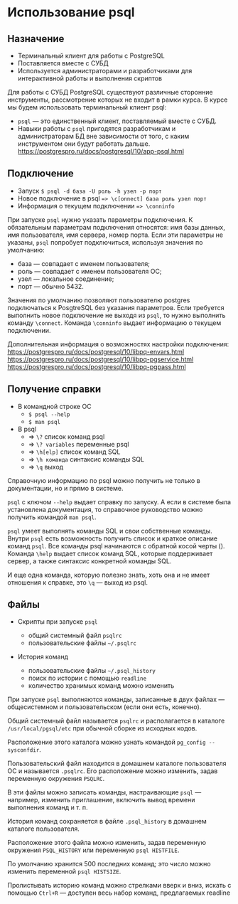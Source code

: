 # Использование psql
 
## Назначение
- Терминальный клиент для работы с PostgreSQL
- Поставляется вместе с СУБД
- Используется администраторами и разработчиками для интерактивной работы и выполнения скриптов

Для работы с СУБД PostgreSQL существуют различные сторонние
инструменты, рассмотрение которых не входит в рамки курса.
В курсе мы будем использовать терминальный клиент psql:
- `psql` — это единственный клиент, поставляемый вместе с СУБД. 
- Навыки работы c `psql` пригодятся разработчикам и администраторам
   БД вне зависимости от того, с каким инструментом они будут работать
   дальше.
   https://postgrespro.ru/docs/postgresql/10/app-psql.html

## Подключение

- Запуск `$ psql -d база -U роль -h узел -p порт`
- Новое подключение в psql  `=> \c[onnect] база роль узел порт`
- Информация о текущем подключении `=> \conninfo`

При запуске `psql` нужно указать параметры подключения.
К обязательным параметрам подключения относятся: имя базы данных,
имя пользователя, имя сервера, номер порта. Если эти параметры не
указаны, `psql` попробует подключиться, используя значения по
умолчанию:
- база — совпадает с именем пользователя;
- роль — совпадает с именем пользователя ОС;
- узел — локальное соединение;
- порт — обычно 5432.

Значения по умолчанию позволяют пользователю postgres
подключаться к PosgtreSQL без указания параметров.
Если требуется выполнить новое подключение не выходя из `psql`, то
нужно выполнить команду `\connect`.
Команда `\conninfo` выдает информацию о текущем подключении.

Дополнительная информация о возможностях настройки подключения:
https://postgrespro.ru/docs/postgresql/10/libpq-envars.html
https://postgrespro.ru/docs/postgresql/10/libpq-pgservice.html
https://postgrespro.ru/docs/postgresql/10/libpq-pgpass.html

## Получение справки

* В командной строке ОС
  * `$ psql --help`
  * `$ man psql`
* В psql
  * => `\?` список команд psql
  * => `\? variables` переменные psql
  * => `\h[elp]` список команд SQL
  * => `\h команда` синтаксис команды SQL
  * => `\q` выход

Справочную информацию по psql можно получить не только в
документации, но и прямо в системе.

`psql` с ключом `--help` выдает справку по запуску. А если в системе
была установлена документация, то справочное руководство можно
получить командой `man psql`.

`psql` умеет выполнять команды SQL и свои собственные команды.
Внутри `psql` есть возможность получить список и краткое описание
команд `psql`. Все команды psql начинаются с обратной косой черты (\).
Команда `\help` выдает список команд SQL, которые поддерживает
сервер, а также синтаксис конкретной команды SQL.


И еще одна команда, которую полезно знать, хоть она и не имеет
отношения к справке, это `\q` — выход из psql.

## Файлы

* Скрипты при запуске `psql`
  * общий системный файл `psqlrc`
  * пользовательские файлы `~/.psqlrc`
  

* История команд
  * пользовательские файлы `~/.psql_history`
  * поиск по истории с помощью `readline`
  * количество хранимых команд можно изменить


При запуске `psql` выполняются команды, записанные в двух файлах —
общесистемном и пользовательском (если они есть, конечно).

Общий системный файл называется `psqlrc` и располагается в каталоге
`/usr/local/pgsql/etc` при обычной сборке из исходных кодов.

Расположение этого каталога можно узнать командой
`pg_config --sysconfdir`.

Пользовательский файл находится в домашнем каталоге пользователя
ОС и называется `.psqlrc`. Его расположение можно изменить, задав
переменную окружения `PSQLRC`.

В эти файлы можно записать команды, настраивающие `psql` —
например, изменить приглашение, включить вывод времени
выполнения команд и т. п.

История команд сохраняется в файле `.psql_history` в домашнем
каталоге пользователя. 

Расположение этого файла можно изменить,
задав переменную окружения `PSQL_HISTORY` или переменную `psql
HISTFILE`. 

По умолчанию хранится 500 последних команд; это число
можно изменить переменной `psql HISTSIZE`.

Пролистывать историю команд можно стрелками вверх и вниз, искать с
помощью `Ctrl+R` — доступен весь набор команд, предлагаемых readline